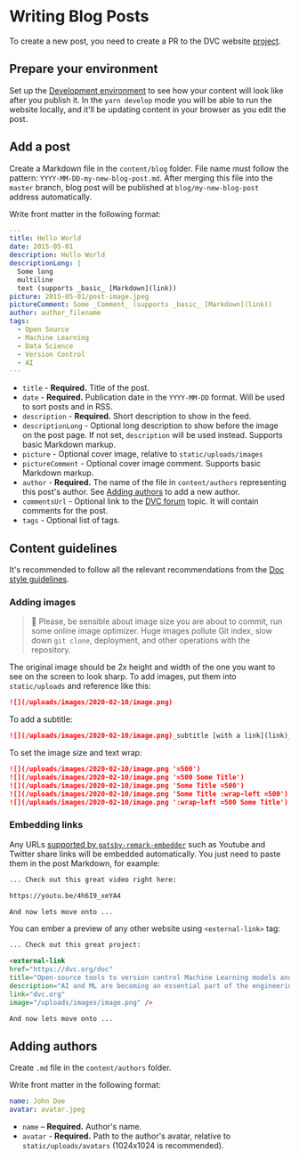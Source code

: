 # Writing Blog Posts

To create a new post, you need to create a PR to the DVC website
[project](https://github.com/iterative/dvc.org).

## Prepare your environment

Set up the
[Development environment](/doc/user-guide/contributing/docs#development-environment)
to see how your content will look like after you publish it. In the
`yarn develop` mode you will be able to run the website locally, and it'll be
updating content in your browser as you edit the post.

## Add a post

Create a Markdown file in the `content/blog` folder. File name must follow the
pattern: `YYYY-MM-DD-my-new-blog-post.md`. After merging this file into the
`master` branch, blog post will be published at `blog/my-new-blog-post` address
automatically.

Write front matter in the following format:

```yml
---
title: Hello World
date: 2015-05-01
description: Hello World
descriptionLong: |
  Some long
  multiline
  text (supports _basic_ [Markdown](link))
picture: 2015-05-01/post-image.jpeg
pictureComment: Some _Comment_ (supports _basic_ [Markdown](link))
author: author_filename
tags:
  - Open Source
  - Machine Learning
  - Data Science
  - Version Control
  - AI
---

```

- `title` - **Required.** Title of the post.
- `date` - **Required.** Publication date in the `YYYY-MM-DD` format. Will be
  used to sort posts and in RSS.
- `description` - **Required.** Short description to show in the feed.
- `descriptionLong` - Optional long description to show before the image on the
  post page. If not set, `description` will be used instead. Supports basic
  Markdown markup.
- `picture` - Optional cover image, relative to `static/uploads/images`
- `pictureComment` - Optional cover image comment. Supports basic Markdown
  markup.
- `author` - **Required.** The name of the file in `content/authors`
  representing this post's author. See
  [Adding authors](/doc/user-guide/contributing/blog#adding-authors) to add a
  new author.
- `commentsUrl` - Optional link to the [DVC forum](https://discuss.dvc.org)
  topic. It will contain comments for the post.
- `tags` - Optional list of tags.

## Content guidelines

It's recommended to follow all the relevant recommendations from the
[Doc style guidelines](/doc/user-guide/contributing/docs#doc-style-guidelines-javascript-and-markdown).

### Adding images

> 🙏 Please, be sensible about image size you are about to commit, run some
> online image optimizer. Huge images pollute Git index, slow down `git clone`,
> deployment, and other operations with the repository.

The original image should be 2x height and width of the one you want to see on
the screen to look sharp. To add images, put them into `static/uploads` and
reference like this:

```md
![](/uploads/images/2020-02-10/image.png)
```

To add a subtitle:

```md
![](/uploads/images/2020-02-10/image.png)_subtitle [with a link](link)_
```

To set the image size and text wrap:

```md
![](/uploads/images/2020-02-10/image.png '=500')
![](/uploads/images/2020-02-10/image.png '=500 Some Title')
![](/uploads/images/2020-02-10/image.png 'Some Title =500')
![](/uploads/images/2020-02-10/image.png 'Some Title :wrap-left =500')
![](/uploads/images/2020-02-10/image.png ':wrap-left =500 Some Title')
```

### Embedding links

Any URLs
[supported by `gatsby-remark-embedder`](https://github.com/MichaelDeBoey/gatsby-remark-embedder#supported-services)
such as Youtube and Twitter share links will be embedded automatically. You just
need to paste them in the post Markdown, for example:

```md
... Check out this great video right here:

https://youtu.be/4h6I9_xeYA4

And now lets move onto ...
```

You can ember a preview of any other website using `<external-link>` tag:

```md
... Check out this great project:

<external-link
href="https://dvc.org/doc"
title="Open-source tools to version control Machine Learning models and experiments"
description="AI and ML are becoming an essential part of the engineering..."
link="dvc.org"
image="/uploads/images/image.png" />

And now lets move onto ...
```

## Adding authors

Create `.md` file in the `content/authors` folder.

Write front matter in the following format:

```yml
name: John Doe
avatar: avatar.jpeg
```

- `name` – **Required.** Author's name.
- `avatar` - **Required.** Path to the author's avatar, relative to
  `static/uploads/avatars` (1024x1024 is recommended).
